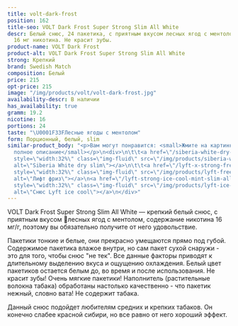 ```yaml
---
title: volt-dark-frost
position: 162
title-seo: VOLT Dark Frost Super Strong Slim All White
descr: Белый снюс, 24 пакетика, с приятным вкусом лесных ягод с ментолом. Крепость
  16 мг никотина. Не красит зубы.
product-name: VOLT Dark Frost
product-alt: VOLT Dark Frost Super Strong Slim All White
strong: Крепкий
brand: Swedish Match
composition: Белый
price: 215
opt-price: 215
image: "/img/products/volt/volt-dark-frost.jpg"
availability-descr: В наличии
has_availability: true
gramm: 19.2
nicotine: 16
portions: 24
taste: "\U0001F33FЛесные ягоды с ментолом"
form: Порционный, белый, slim
similar-product_body: "<p>Вам могут понравится: <small>Жмите на картинки и читайте
  полное описание</small></p>\n<div>\n\t\t<a href=\"/siberia-white-dry-slim\"><img
  style=\"width:32%\" class=\"img-fluid\" src=\"/img/products/siberia-white-dry-slim/siberia-open-and-cryo.jpg\"
  alt=\"Siberia White dry slim\"></a>\n\t\t<a href=\"/lyft-x-strong-freeze-slim-white\"><img
  style=\"width:32%\" class=\"img-fluid\" src=\"/img/products/lyft-freeze/lyft-freeze-open.jpg\"
  alt=\"Лифт фриз\"></a>\n<a href=\"/lyft-strong-ice-cool-mint-slim-all-white\"><img
  style=\"width:32%\" class=\"img-fluid\" src=\"/img/products/lyft-ice-cool-mint/snus-lyft-ice-cool-mint.jpg\"
  alt=\"Снюс Lyft ice cool\"></a>\n</div>"
---
```


VOLT Dark Frost Super Strong Slim All White — крепкий белый снюс, с приятным вкусом 🌿лесных ягод с ментолом,
содержание никотина 16 мг/г, поэтому вы обязательно получите от него удовольствие.

Пакетики тонкие и белые, они прекрасно умещаются прямо под губой. Содержимое пакетика влажое внутри, но сам пакет сухой снаружи - это для того, чтобы снюс "не тек". Все данные факторы приводят к длительному выделению вкуса и ощущению охлаждения. Белый цвет пакетиков остается белым до, во время и после использования. Не красит зубы! Очень мягкие пакетики! Наполнитель (растительные волокна табака) обработаны настолько качественно - что пакетик нежный, словно вата! Не содержит табака.

Данный снюс подойдет любителям средних и крепких табаков. Он конечно слабее красной сибири, но все равно от него хороший эффект.